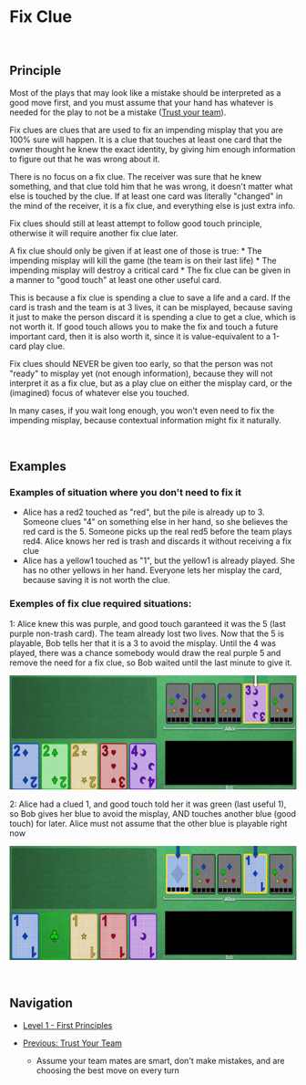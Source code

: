 # Fix Clue

<br />

## Principle

Most of the plays that may look like a mistake should be interpreted as a good move first, and you must assume that your hand has whatever is needed for the play to not be a mistake ([Trust your team](https://github.com/agilbert1412/HanabiStrategy/blob/master/Strategy/Level%201%20-%20First%20Principles/6%20-%20Trust%20Your%20Team.md)).

Fix clues are clues that are used to fix an impending misplay that you are 100% sure will happen. It is a clue that touches at least one card that the owner thought he knew the exact identity, by giving him enough information to figure out that he was wrong about it.

There is no focus on a fix clue. The receiver was sure that he knew something, and that clue told him that he was wrong, it doesn't matter what else is touched by the clue.
If at least one card was literally "changed" in the mind of the receiver, it is a fix clue, and everything else is just extra info. 

Fix clues should still at least attempt to follow good touch principle, otherwise it will require another fix clue later.

A fix clue should only be given if at least one of those is true:
    * The impending misplay will kill the game (the team is on their last life)
    * The impending misplay will destroy a critical card
    * The fix clue can be given in a manner to "good touch" at least one other useful card.

This is because a fix clue is spending a clue to save a life and a card. If the card is trash and the team is at 3 lives, it can be misplayed, because saving it just to make the person discard it is spending a clue to get a clue, which is not worth it. If good touch allows you to make the fix and touch a future important card, then it is also worth it, since it is value-equivalent to a 1-card play clue.

Fix clues should NEVER be given too early, so that the person was not "ready" to misplay yet (not enough information), because they will not interpret it as a fix clue, but as a play clue on either the misplay card, or the (imagined) focus of whatever else you touched.

In many cases, if you wait long enough, you won't even need to fix the impending misplay, because contextual information might fix it naturally.

<br />

## Examples

### Examples of situation where you don't need to fix it

* Alice has a red2 touched as "red", but the pile is already up to 3. Someone clues "4" on something else in her hand, so she believes the red card is the 5. Someone picks up the real red5 before the team plays red4. Alice knows her red is trash and discards it without receiving a fix clue
* Alice has a yellow1 touched as "1", but the yellow1 is already played. She has no other yellows in her hand. Everyone lets her misplay the card, because saving it is not worth the clue.

### Exemples of fix clue required situations:

1: Alice knew this was purple, and good touch garanteed it was the 5 (last purple non-trash card). The team already lost two lives. Now that the 5 is playable, Bob tells her that it is a 3 to avoid the misplay.
Until the 4 was played, there was a chance somebody would draw the real purple 5 and remove the need for a fix clue, so Bob waited until the last minute to give it.

<p align="center">
    <img src="images/7_FixClueOnPurple.png" height="200" />
</p>

2: Alice had a clued 1, and good touch told her it was green (last useful 1), so Bob gives her blue to avoid the misplay, AND touches another blue (good touch) for later. Alice must not assume that the other blue is playable right now

<p align="center">
    <img src="images/7_FixClueOnOne.png" height="200" />
</p>

<br />

## Navigation

* [Level 1 - First Principles](https://github.com/agilbert1412/HanabiStrategy/blob/master/Strategy/Level%201%20-%20First%20Principles/Level%201%20-%20First%20Principles.md)
	
* [Previous: Trust Your Team](https://github.com/agilbert1412/HanabiStrategy/blob/master/Strategy/Level%201%20-%20First%20Principles/6%20-%20Trust%20Your%20Team.md)
	* Assume your team mates are smart, don't make mistakes, and are choosing the best move on every turn